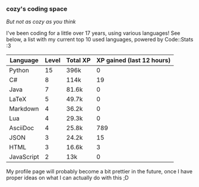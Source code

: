 ### cozy's coding space
*But not as cozy as you think*

I've been coding for a little over 17 years, using various languages! See below, a list with my current top 10 used languages, powered by Code::Stats :3
    
| Language | Level | Total XP | XP gained (last 12 hours) |
| --- | --- | --- | --- |
| Python | 15 | 396k | 0 |
| C# | 8 | 114k | 19 |
| Java | 7 | 81.6k | 0 |
| LaTeX | 5 | 49.7k | 0 |
| Markdown | 4 | 36.2k | 0 |
| Lua | 4 | 29.3k | 0 |
| AsciiDoc | 4 | 25.8k | 789 |
| JSON | 3 | 24.2k | 15 |
| HTML | 3 | 16.6k | 3 |
| JavaScript | 2 | 13k | 0 |
    
My profile page will probably become a bit prettier in the future, once I have proper ideas on what I can actually do with this ;D